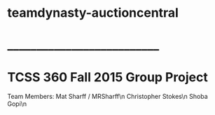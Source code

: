 # teamdynasty-auctioncentral
# __________________________
# TCSS 360 Fall 2015 Group Project
 
 
 Team Members:
	Mat Sharff / MRSharff\n
 	Christopher Stokes\n
 	Shoba Gopi\n
